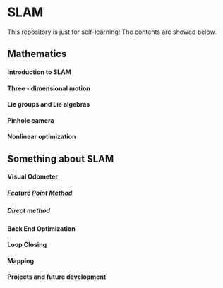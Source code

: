# SLAM

This repository is just for self-learning!
The contents are showed below.

## Mathematics

#### Introduction to SLAM

#### Three - dimensional motion

#### Lie groups and Lie algebras

#### Pinhole camera

#### Nonlinear optimization

## Something about SLAM

#### Visual Odometer

##### 	Feature Point Method

##### 	Direct method

#### Back End Optimization

#### Loop Closing

#### Mapping

#### Projects and future development